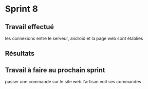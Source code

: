 # Sprint 8

## Travail effectué
les connexions entre le serveur, android et la page web sont établies

## Résultats


## Travail à faire au prochain sprint
passer une commande sur le site web
l'artisan voit ses commandes
